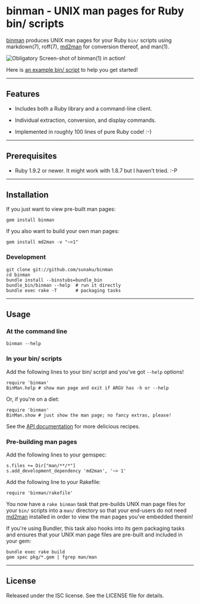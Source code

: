 binman - UNIX man pages for Ruby bin/ scripts
==============================================================================

[binman] produces UNIX man pages for your Ruby `bin/` scripts using
markdown(7), roff(7), [md2man] for conversion thereof, and man(1).

![Obligatory Screen-shot of binman(1) in action!](http://ompldr.org/vYm5mcg)

Here is [an example bin/ script][binman-bin] to help you get started!

[binman]: https://github.com/sunaku/binman
[binman-api]: http://rdoc.info/github/sunaku/binman
[binman-bin]: https://raw.github.com/sunaku/binman/master/bin/binman
[md2man]: https://github.com/sunaku/md2man

------------------------------------------------------------------------------
Features
------------------------------------------------------------------------------

* Includes both a Ruby library and a command-line client.

* Individual extraction, conversion, and display commands.

* Implemented in roughly 100 lines of pure Ruby code! :-)

------------------------------------------------------------------------------
Prerequisites
------------------------------------------------------------------------------

* Ruby 1.9.2 or newer.  It might work with 1.8.7 but I haven't tried. :-P

------------------------------------------------------------------------------
Installation
------------------------------------------------------------------------------

If you just want to view pre-built man pages:

    gem install binman

If you also want to build your own man pages:

    gem install md2man -v "~>1"

### Development

    git clone git://github.com/sunaku/binman
    cd binman
    bundle install --binstubs=bundle_bin
    bundle_bin/binman --help  # run it directly
    bundle exec rake -T       # packaging tasks

------------------------------------------------------------------------------
Usage
------------------------------------------------------------------------------

### At the command line

    binman --help

### In your bin/ scripts

Add the following lines to your bin/ script and you've got `--help` options!

    require 'binman'
    BinMan.help # show man page and exit if ARGV has -h or --help

Or, if you're on a diet:

    require 'binman'
    BinMan.show # just show the man page; no fancy extras, please!

See the [API documentation][binman-api] for more delicious recipes.

### Pre-building man pages

Add the following lines to your gemspec:

    s.files += Dir["man/**/*"]
    s.add_development_dependency 'md2man', '~> 1'

Add the following line to your Rakefile:

    require 'binman/rakefile'

You now have a `rake binman` task that pre-builds UNIX man page files for your
`bin/` scripts into a `man/` directory so that your end-users do not need
[md2man] installed in order to view the man pages you've embedded therein!

If you're using Bundler, this task also hooks into its gem packaging tasks and
ensures that your UNIX man page files are pre-built and included in your gem:

    bundle exec rake build
    gem spec pkg/*.gem | fgrep man/man

------------------------------------------------------------------------------
License
------------------------------------------------------------------------------

Released under the ISC license.  See the LICENSE file for details.
